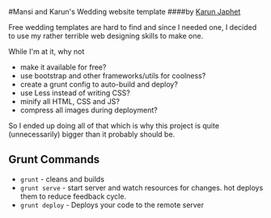 #Mansi and Karun's Wedding website template
####by [Karun Japhet](https://karun.me)

Free wedding templates are hard to find and since I needed one, I decided to use my rather terrible web designing skills to make one.

While I'm at it, why not
 
* make it available for free?
* use bootstrap and other frameworks/utils for coolness?
* create a grunt config to auto-build and deploy?
* use Less instead of writing CSS?
* minify all HTML, CSS and JS?
* compress all images during deployment?

So I ended up doing all of that which is why this project is quite (unnecessarily) bigger than it probably should be.

## Grunt Commands

* ``grunt`` - cleans and builds
* ``grunt serve`` - start server and watch resources for changes. hot deploys them to reduce feedback cycle.
* ``grunt deploy`` - Deploys your code to the remote server
